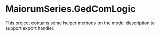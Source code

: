 ﻿# MaiorumSeries.GedComLogic

This project contains some helper methods on the model description to support export handler.
